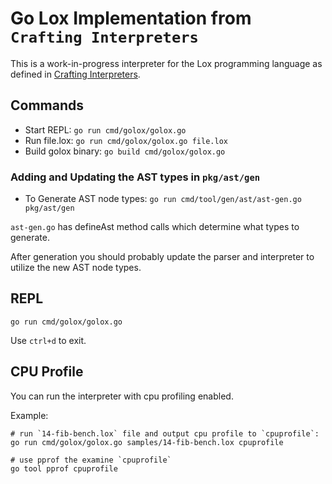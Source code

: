 
# Go Lox Implementation from `Crafting Interpreters` 

This is a work-in-progress interpreter for the Lox programming language as
defined in 
[Crafting Interpreters](https://craftinginterpreters.com/a-tree-walk-interpreter.html).

## Commands

- Start REPL: `go run cmd/golox/golox.go`
- Run file.lox: `go run cmd/golox/golox.go file.lox`
- Build golox binary: `go build cmd/golox/golox.go`

### Adding and Updating the AST types in `pkg/ast/gen`

- To Generate AST node types: `go run cmd/tool/gen/ast/ast-gen.go pkg/ast/gen`

`ast-gen.go` has defineAst method calls which determine what types to generate.

After generation you should probably update the parser and interpreter to
utilize the new AST node types.

## REPL

`go run cmd/golox/golox.go`

Use `ctrl+d` to exit.

## CPU Profile

You can run the interpreter with cpu profiling enabled.

Example:

```
# run `14-fib-bench.lox` file and output cpu profile to `cpuprofile`:
go run cmd/golox/golox.go samples/14-fib-bench.lox cpuprofile

# use pprof the examine `cpuprofile`
go tool pprof cpuprofile
```

